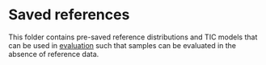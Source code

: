 # Saved references
This folder contains pre-saved reference distributions and TIC models that can be used in [evaluation](../evaluate/) such that samples can be evaluated in the absence of reference data.